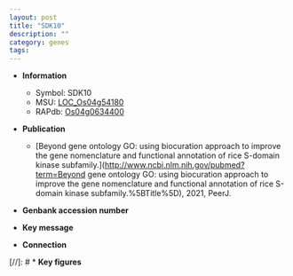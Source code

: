 ```yaml
---
layout: post
title: "SDK10"
description: ""
category: genes
tags: 
---
```


* **Information**  
    + Symbol: SDK10  
    + MSU: [LOC_Os04g54180](http://rice.uga.edu/cgi-bin/ORF_infopage.cgi?orf=LOC_Os04g54180)  
    + RAPdb: [Os04g0634400](http://rapdb.dna.affrc.go.jp/viewer/gbrowse_details/irgsp1?name=Os04g0634400)  

* **Publication**  
    + [Beyond gene ontology GO: using biocuration approach to improve the gene nomenclature and functional annotation of rice S-domain kinase subfamily.](http://www.ncbi.nlm.nih.gov/pubmed?term=Beyond gene ontology GO: using biocuration approach to improve the gene nomenclature and functional annotation of rice S-domain kinase subfamily.%5BTitle%5D), 2021, PeerJ.

* **Genbank accession number**  

* **Key message**  

* **Connection**  

[//]: # * **Key figures**  


